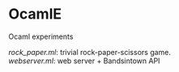 # OcamlE
Ocaml experiments  
  
*rock_paper.ml*: trivial rock-paper-scissors game.  
*webserver.ml*: web server + Bandsintown API



